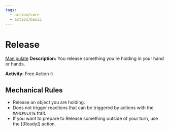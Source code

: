 ```yaml
---
tags:
  - action/core
  - action/basic
---
```

# Release [](#Actions "Free Action")

[Manipulate](Manipulate.md "General Trait")
**Description:** You release something you're holding in your hand or hands.

**Activity:** Free Action ⟐

## Mechanical Rules

- Release an object you are holding. 
- Does not trigger reactions that can be triggered by actions with the `MANIPULATE` trait.  
- If you want to prepare to Release something outside of your turn, use the [[Ready]] action.